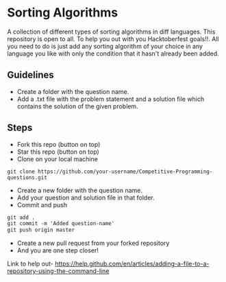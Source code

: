 # Sorting Algorithms

A collection of different types of sorting algorithms in diff languages.
This repository is open to all. 
To help you out with you Hacktoberfest goals!!.
All you need to do is just add any sorting algorithm of your choice in any language you like with only the condition that it hasn't already been added.

## Guidelines

- Create a  folder with the question name.
- Add a .txt file with the problem statement and a solution file which contains the solution of the given problem.

## Steps

- Fork this repo (button on top)
- Star this repo (button on top)
- Clone on your local machine

```terminal
git clone https://github.com/your-username/Competitive-Programming-questions.git
```

- Create a new folder with the question name.
- Add your question and solution file in that folder. 
- Commit and push

```markdown
git add .
git commit -m 'Added question-name'
git push origin master
```

- Create a new pull request from your forked repository
- And you are one step closer! 

Link to help out- https://help.github.com/en/articles/adding-a-file-to-a-repository-using-the-command-line

